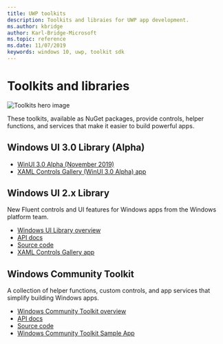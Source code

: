 ```yaml
---
title: UWP toolkits
description: Toolkits and libraies for UWP app development. 
ms.author: kbridge
author: Karl-Bridge-Microsoft
ms.topic: reference
ms.date: 11/07/2019
keywords: windows 10, uwp, toolkit sdk
---
```


# Toolkits and libraries

![Toolkits hero image](images/toolkits-banner.png)

These toolkits, available as NuGet packages, provide controls, helper functions, and services that make it easier to build powerful apps.

## Windows UI 3.0 Library (Alpha)

- [WinUI 3.0 Alpha (November 2019)](winui3/index.md)
- [XAML Controls Gallery (WinUI 3.0 Alpha) app](https://github.com/microsoft/Xaml-Controls-Gallery/tree/winui3alpha)

## Windows UI 2.x Library

New Fluent controls and UI features for Windows apps from the Windows platform team.

- [Windows UI Library overview](winui/index.md)
- [API docs](https://docs.microsoft.com/uwp/api/overview/winui/)
- [Source code](https://aka.ms/winui)
- [XAML Controls Gallery app](https://www.microsoft.com/p/xaml-controls-gallery/9msvh128x2zt)

## Windows Community Toolkit

A collection of helper functions, custom controls, and app services that simplify building Windows apps.

- [Windows Community Toolkit overview](https://docs.microsoft.com/windows/uwpcommunitytoolkit/)
- [API docs](https://docs.microsoft.com/dotnet/api/?view=win-comm-toolkit-dotnet-stable)  
- [Source code](https://aka.ms/uwptoolkit)
- [Windows Community Toolkit Sample App](https://www.microsoft.com/p/windows-community-toolkit-sample-app/9nblggh4tlcq)

<!-- 
* **Windows Community Toolkit**<br/>*NuGet package, Microsoft* 

    A collection of helper functions, custom controls, and app services that simplifies and demonstrates common developer tasks building UWP apps for Windows 10.

    [How-to articles](https://docs.microsoft.com/windows/uwpcommunitytoolkit/)

    [API docs](https://docs.microsoft.com/dotnet/api/?view=uwp-toolkit-dotnet)   

    [Source code](https://aka.ms/uwptoolkit)

* **Windows UI library**<br/>*NuGet package, Microsoft*

    High-quality controls and special effects for UWP apps from the Windows platform team. -->
